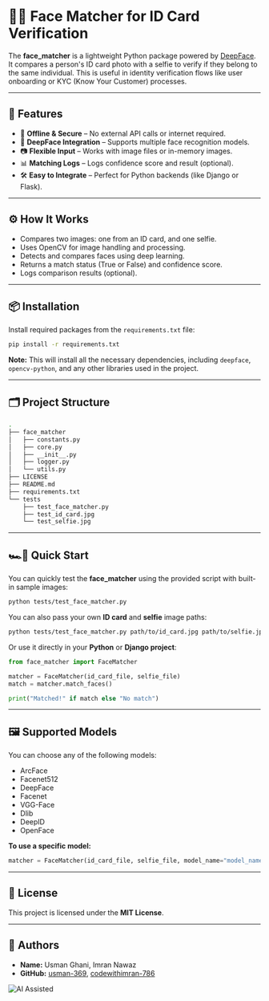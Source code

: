 # 🧔‍♂️ Face Matcher for ID Card Verification

The **face_matcher** is a lightweight Python package powered by [DeepFace](https://github.com/serengil/deepface). It compares a person's ID card photo with a selfie to verify if they belong to the same individual. This is useful in identity verification flows like user onboarding or KYC (Know Your Customer) processes.

---

## 🚀 Features

- 🔐 **Offline & Secure** – No external API calls or internet required.
- 🧬 **DeepFace Integration** – Supports multiple face recognition models.
- 📷 **Flexible Input** – Works with image files or in-memory images.
- 📊 **Matching Logs** – Logs confidence score and result (optional).
- 🛠️ **Easy to Integrate** – Perfect for Python backends (like Django or Flask).

---

## ⚙️ How It Works

- Compares two images: one from an ID card, and one selfie.
- Uses OpenCV for image handling and processing.
- Detects and compares faces using deep learning.
- Returns a match status (True or False) and confidence score.
- Logs comparison results (optional).

---

## 📦 Installation

Install required packages from the `requirements.txt` file:

```bash
pip install -r requirements.txt
```

**Note:** This will install all the necessary dependencies, including
`deepface`, `opencv-python`, and any other libraries used in the project.

---

## 🗂️ Project Structure

```bash
.
├── face_matcher
│   ├── constants.py
│   ├── core.py
│   ├── __init__.py
│   ├── logger.py
│   └── utils.py
├── LICENSE
├── README.md
├── requirements.txt
└── tests
    ├── test_face_matcher.py
    ├── test_id_card.jpg
    └── test_selfie.jpg
```

---

## 🏎️🏁 Quick Start

You can quickly test the **face_matcher** using the provided script with built-in sample images:

```bash
python tests/test_face_matcher.py
```

You can also pass your own **ID card** and **selfie** image paths:

```bash
python tests/test_face_matcher.py path/to/id_card.jpg path/to/selfie.jpg
```

Or use it directly in your **Python** or **Django project**:

```python
from face_matcher import FaceMatcher

matcher = FaceMatcher(id_card_file, selfie_file)
match = matcher.match_faces()

print("Matched!" if match else "No match")
```

---

## 🖼️ Supported Models

You can choose any of the following models:

- ArcFace
- Facenet512
- DeepFace
- Facenet
- VGG-Face
- Dlib
- DeepID
- OpenFace

**To use a specific model:**

```python
matcher = FaceMatcher(id_card_file, selfie_file, model_name="model_name")
```

---

## 📜 License

This project is licensed under the **MIT License**.

---

## 👤 Authors

- **Name:** Usman Ghani, Imran Nawaz
- **GitHub:** [usman-369](https://github.com/usman-369), [codewithimran-786](https://github.com/codewithimran-786)

![AI Assisted](https://img.shields.io/badge/Built_with-ChatGPT-8A2BE2?logo=openai&logoColor=white&style=flat-square)